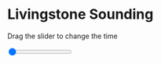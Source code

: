 <h1>Livingstone Sounding</h1>
<p>Drag the slider to change the time</p>

<div class="slidecontainer">
<input oninput='setImage(this)' class="slider" type="range" min="0" max="7" value="0" step="1" />
<img id='img'/>
</div>

<script>
var img = document.getElementById('img');
var img_array = ['/assets/images/skwt/skd_livingstone_wrfout_d01_2020-07-07_12:00:00.png',
'/assets/images/skwt/skd_livingstone_wrfout_d01_2020-07-07_18:00:00.png',
'/assets/images/skwt/skd_livingstone_wrfout_d01_2020-07-08_00:00:00.png',
'/assets/images/skwt/skd_livingstone_wrfout_d01_2020-07-08_06:00:00.png',
'/assets/images/skwt/skd_livingstone_wrfout_d01_2020-07-08_12:00:00.png',
'/assets/images/skwt/skd_livingstone_wrfout_d01_2020-07-08_18:00:00.png',
'/assets/images/skwt/skd_livingstone_wrfout_d01_2020-07-09_00:00:00.png',];
function setImage(obj)
{
        var value = obj.value;
        img.src = img_array[value];

}
</script>
